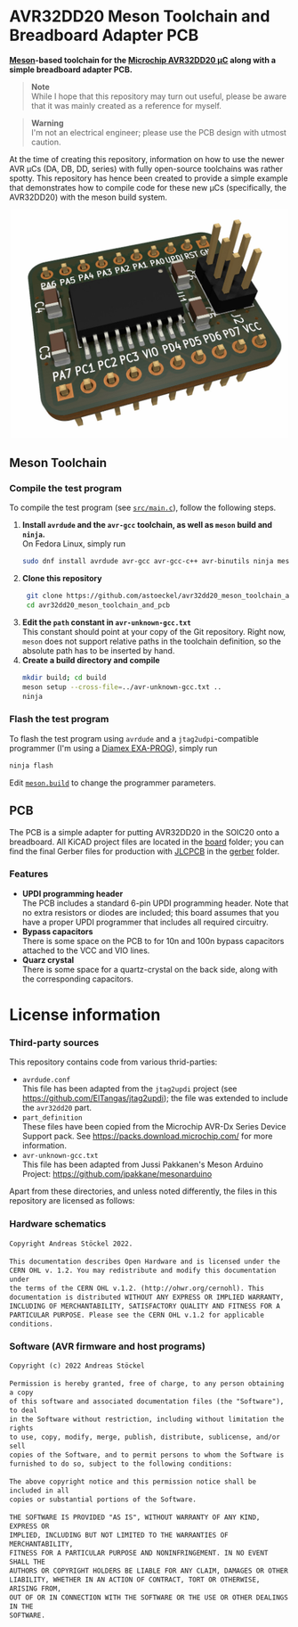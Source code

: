 # AVR32DD20 Meson Toolchain and Breadboard Adapter PCB

**[Meson](https://mesonbuild.com/)-based toolchain for the [Microchip AVR32DD20 µC](https://www.microchip.com/en-us/product/AVR32DD20
) along with a simple breadboard adapter PCB.**

> **Note**  
> While I hope that this repository may turn out useful, please be aware that it was mainly created as a reference for myself.

> **Warning**  
> I'm not an electrical engineer; please use the PCB design with utmost caution.


At the time of creating this repository, information on how to use the newer AVR µCs (DA, DB, DD, series) with fully open-source toolchains was rather spotty.
This repository has hence been created to provide a simple example that demonstrates how to compile code for these new µCs (specifically, the AVR32DD20) with the meson build system.
<div align="center">
<img src="board/board.jpg" width="500" alt="A raytraced image of the adapter PCB exported from KiCAD" />
</div>


## Meson Toolchain

### Compile the test program

To compile the test program (see  [`src/main.c`](src/main.c)), follow the following steps.
1. **Install `avrdude` and the `avr-gcc` toolchain, as well as `meson` build and `ninja`.**  
   On Fedora Linux, simply run
   ```sh
   sudo dnf install avrdude avr-gcc avr-gcc-c++ avr-binutils ninja meson
   ```
1. **Clone this repository**
   ```sh
    git clone https://github.com/astoeckel/avr32dd20_meson_toolchain_and_pcb
    cd avr32dd20_meson_toolchain_and_pcb
   ```
1. **Edit the `path` constant in `avr-unknown-gcc.txt`**  
   This constant should point at your copy of the Git repository. Right now, `meson` does not support relative paths in the toolchain definition, so the absolute path has to be inserted by hand.
3. **Create a build directory and compile**  
   ```sh
   mkdir build; cd build
   meson setup --cross-file=../avr-unknown-gcc.txt ..
   ninja
   ```

### Flash the test program

To flash the test program using `avrdude` and a `jtag2udpi`-compatible programmer (I'm using a [Diamex EXA-PROG](https://www.diamex.de/dxshop/EXA-PROG-AVR-ISP-und-UPDI-STM32-NXP-ESP)), simply run
```sh
ninja flash
```
Edit [`meson.build`](meson.build) to change the programmer parameters.

## PCB

The PCB is a simple adapter for putting AVR32DD20 in the SOIC20 onto a breadboard.
All KiCAD project files are located in the [board](board/kicad) folder; you can find the final Gerber files for production with [JLCPCB](https://jlcpcb.com/) in the [gerber](board/gerber) folder.

### Features

* **UPDI programming header**  
  The PCB includes a standard 6-pin UPDI programming header. Note that no extra resistors or diodes are included; this board assumes that you have a proper UPDI programmer that includes all required circuitry.
* **Bypass capacitors**  
  There is some space on the PCB to for 10n and 100n bypass capacitors attached to the VCC and VIO lines.
* **Quarz crystal**  
  There is some space for a quartz-crystal on the back side, along with the corresponding capacitors.

# License information

### Third-party sources

This repository contains code from various thrid-parties:

* `avrdude.conf`  
  This file has been adapted from the `jtag2updi` project (see https://github.com/ElTangas/jtag2updi); the file was extended to include the `avr32dd20` part.
* `part_definition`  
  These files have been copied from the Microchip AVR-Dx Series Device Support pack. See https://packs.download.microchip.com/ for more information.
* `avr-unknown-gcc.txt`  
  This file has been adapted from Jussi Pakkanen's Meson Arduino Project: https://github.com/jpakkane/mesonarduino

Apart from these directories, and unless noted differently, the files in this repository are licensed as follows:

### Hardware schematics

    Copyright Andreas Stöckel 2022.
    
    This documentation describes Open Hardware and is licensed under the
    CERN OHL v. 1.2. You may redistribute and modify this documentation under
    the terms of the CERN OHL v.1.2. (http://ohwr.org/cernohl). This
    documentation is distributed WITHOUT ANY EXPRESS OR IMPLIED WARRANTY,
    INCLUDING OF MERCHANTABILITY, SATISFACTORY QUALITY AND FITNESS FOR A
    PARTICULAR PURPOSE. Please see the CERN OHL v.1.2 for applicable conditions.

### Software (AVR firmware and host programs)

    Copyright (c) 2022 Andreas Stöckel

    Permission is hereby granted, free of charge, to any person obtaining a copy
    of this software and associated documentation files (the "Software"), to deal
    in the Software without restriction, including without limitation the rights
    to use, copy, modify, merge, publish, distribute, sublicense, and/or sell
    copies of the Software, and to permit persons to whom the Software is
    furnished to do so, subject to the following conditions:

    The above copyright notice and this permission notice shall be included in all
    copies or substantial portions of the Software.

    THE SOFTWARE IS PROVIDED "AS IS", WITHOUT WARRANTY OF ANY KIND, EXPRESS OR
    IMPLIED, INCLUDING BUT NOT LIMITED TO THE WARRANTIES OF MERCHANTABILITY,
    FITNESS FOR A PARTICULAR PURPOSE AND NONINFRINGEMENT. IN NO EVENT SHALL THE
    AUTHORS OR COPYRIGHT HOLDERS BE LIABLE FOR ANY CLAIM, DAMAGES OR OTHER
    LIABILITY, WHETHER IN AN ACTION OF CONTRACT, TORT OR OTHERWISE, ARISING FROM,
    OUT OF OR IN CONNECTION WITH THE SOFTWARE OR THE USE OR OTHER DEALINGS IN THE
    SOFTWARE.

